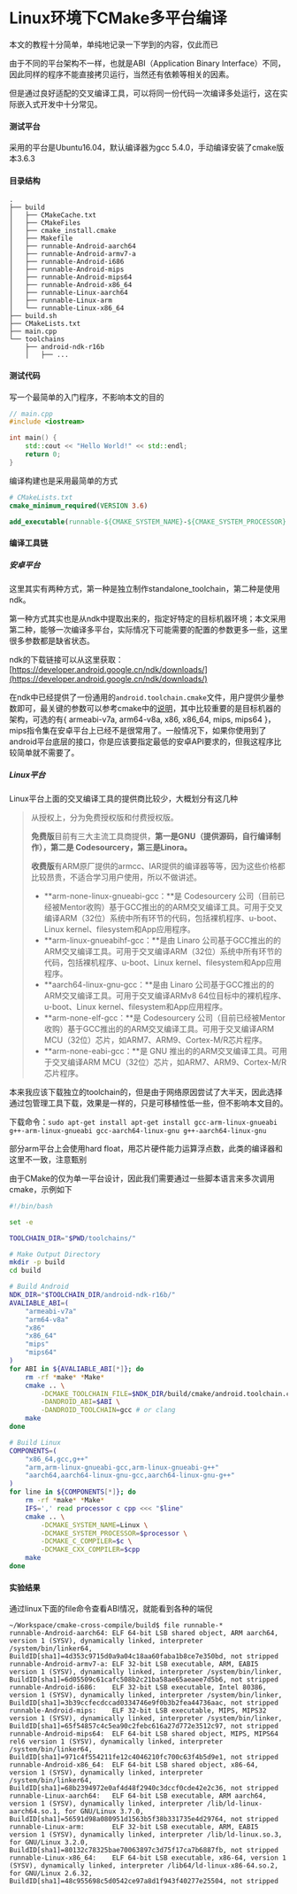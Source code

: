 # Linux环境下CMake多平台编译

本文的教程十分简单，单纯地记录一下学到的内容，仅此而已

由于不同的平台架构不一样，也就是ABI（Application Binary Interface）不同，因此同样的程序不能直接拷贝运行，当然还有依赖等相关的因素。

但是通过良好适配的交叉编译工具，可以将同一份代码一次编译多处运行，这在实际嵌入式开发中十分常见。

#### 测试平台

采用的平台是Ubuntu16.04，默认编译器为gcc 5.4.0，手动编译安装了cmake版本3.6.3

#### 目录结构

```
.
├── build
│   ├── CMakeCache.txt
│   ├── CMakeFiles
│   ├── cmake_install.cmake
│   ├── Makefile
│   ├── runnable-Android-aarch64
│   ├── runnable-Android-armv7-a
│   ├── runnable-Android-i686
│   ├── runnable-Android-mips
│   ├── runnable-Android-mips64
│   ├── runnable-Android-x86_64
│   ├── runnable-Linux-aarch64
│   ├── runnable-Linux-arm
│   └── runnable-Linux-x86_64
├── build.sh
├── CMakeLists.txt
├── main.cpp
└── toolchains
    ├── android-ndk-r16b
    │   ├── ...
```

#### 测试代码

写一个最简单的入门程序，不影响本文的目的

```c++
// main.cpp
#include <iostream>

int main() {
    std::cout << "Hello World!" << std::endl;
    return 0;
}
```

编译构建也是采用最简单的方式

```cmake
# CMakeLists.txt
cmake_minimum_required(VERSION 3.6)

add_executable(runnable-${CMAKE_SYSTEM_NAME}-${CMAKE_SYSTEM_PROCESSOR} main.cpp)
```

#### 编译工具链

##### 安卓平台

这里其实有两种方式，第一种是独立制作standalone_toolchain，第二种是使用ndk。

第一种方式其实也是从ndk中提取出来的，指定好特定的目标机器环境；本文采用第二种，能够一次编译多平台，实际情况下可能需要的配置的参数更多一些，这里很多参数都是缺省状态。

ndk的下载链接可以从这里获取：[https://developer.android.google.cn/ndk/downloads/](https://developer.android.google.cn/ndk/downloads/)

在ndk中已经提供了一份通用的`android.toolchain.cmake`文件，用户提供少量参数即可，最关键的参数可以参考cmake中的[说明](https://cmake.org/cmake/help/v3.6/manual/cmake-toolchains.7.html#cross-compiling-for-linux)，其中比较重要的是目标机器的架构，可选的有{ armeabi-v7a, arm64-v8a, x86, x86_64, mips, mips64 }，mips指令集在安卓平台上已经不是很常用了。一般情况下，如果你使用到了android平台底层的接口，你是应该要指定最低的安卓API要求的，但我这程序比较简单就不需要了。

##### Linux平台

Linux平台上面的交叉编译工具的提供商比较少，大概划分有这几种

> 从授权上，分为免费授权版和付费授权版。
>
> **免费版**目前有三大主流工具商提供，**第一是GNU（提供源码，自行编译制作），第二是 Codesourcery，第三是Linora。**
>
> **收费版**有ARM原厂提供的armcc、IAR提供的编译器等等，因为这些价格都比较昂贵，不适合学习用户使用，所以不做讲述。
>
> - **arm-none-linux-gnueabi-gcc：**是 Codesourcery 公司（目前已经被Mentor收购）基于GCC推出的的ARM交叉编译工具。可用于交叉编译ARM（32位）系统中所有环节的代码，包括裸机程序、u-boot、Linux kernel、filesystem和App应用程序。
> - **arm-linux-gnueabihf-gcc：**是由 Linaro 公司基于GCC推出的的ARM交叉编译工具。可用于交叉编译ARM（32位）系统中所有环节的代码，包括裸机程序、u-boot、Linux kernel、filesystem和App应用程序。
> - **aarch64-linux-gnu-gcc：**是由 Linaro 公司基于GCC推出的的ARM交叉编译工具。可用于交叉编译ARMv8 64位目标中的裸机程序、u-boot、Linux kernel、filesystem和App应用程序。
> - **arm-none-elf-gcc：**是 Codesourcery 公司（目前已经被Mentor收购）基于GCC推出的的ARM交叉编译工具。可用于交叉编译ARM MCU（32位）芯片，如ARM7、ARM9、Cortex-M/R芯片程序。
> - **arm-none-eabi-gcc：**是 GNU 推出的的ARM交叉编译工具。可用于交叉编译ARM MCU（32位）芯片，如ARM7、ARM9、Cortex-M/R芯片程序。

本来我应该下载独立的toolchain的，但是由于网络原因尝试了大半天，因此选择通过包管理工具下载，效果是一样的，只是可移植性低一些，但不影响本文目的。

下载命令：`sudo apt-get install apt-get install gcc-arm-linux-gnueabi g++-arm-linux-gnueabi gcc-aarch64-linux-gnu g++-aarch64-linux-gnu`

部分arm平台上会使用hard float，用芯片硬件能力运算浮点数，此类的编译器和这里不一致，注意甄别

由于CMake的仅为单一平台设计，因此我们需要通过一些脚本语言来多次调用cmake，示例如下

```bash
#!/bin/bash

set -e

TOOLCHAIN_DIR="$PWD/toolchains/"

# Make Output Directory
mkdir -p build
cd build

# Build Android
NDK_DIR="$TOOLCHAIN_DIR/android-ndk-r16b/"
AVALIABLE_ABI=(
    "armeabi-v7a"
    "arm64-v8a"
    "x86"
    "x86_64"
    "mips"
    "mips64"
)
for ABI in ${AVALIABLE_ABI[*]}; do
    rm -rf *make* *Make*
    cmake .. \
        -DCMAKE_TOOLCHAIN_FILE=$NDK_DIR/build/cmake/android.toolchain.cmake \
        -DANDROID_ABI=$ABI \
        -DANDROID_TOOLCHAIN=gcc # or clang
    make
done

# Build Linux
COMPONENTS=(
    "x86_64,gcc,g++"
    "arm,arm-linux-gnueabi-gcc,arm-linux-gnueabi-g++"
    "aarch64,aarch64-linux-gnu-gcc,aarch64-linux-gnu-g++"
)
for line in ${COMPONENTS[*]}; do
    rm -rf *make* *Make*
    IFS=',' read processor c cpp <<< "$line"
    cmake .. \
        -DCMAKE_SYSTEM_NAME=Linux \
        -DCMAKE_SYSTEM_PROCESSOR=$processor \
        -DCMAKE_C_COMPILER=$c \
        -DCMAKE_CXX_COMPILER=$cpp
    make
done
```

#### 实验结果

通过linux下面的file命令查看ABI情况，就能看到各种的端倪

```
~/Workspace/cmake-cross-compile/build$ file runnable-*
runnable-Android-aarch64: ELF 64-bit LSB shared object, ARM aarch64, version 1 (SYSV), dynamically linked, interpreter /system/bin/linker64, BuildID[sha1]=4d353c9715d0a9a04c18aa60faba1b8ce7e350bd, not stripped
runnable-Android-armv7-a: ELF 32-bit LSB executable, ARM, EABI5 version 1 (SYSV), dynamically linked, interpreter /system/bin/linker, BuildID[sha1]=6d05509c61cafc508b2c21ba58ae65aeaee7d5b6, not stripped
runnable-Android-i686:    ELF 32-bit LSB executable, Intel 80386, version 1 (SYSV), dynamically linked, interpreter /system/bin/linker, BuildID[sha1]=3b39ccfecdccad0334746e9f0b3b2fea44736aac, not stripped
runnable-Android-mips:    ELF 32-bit LSB executable, MIPS, MIPS32 version 1 (SYSV), dynamically linked, interpreter /system/bin/linker, BuildID[sha1]=65f54857c4c5ea90c2febc616a27d772e3512c97, not stripped
runnable-Android-mips64:  ELF 64-bit LSB shared object, MIPS, MIPS64 rel6 version 1 (SYSV), dynamically linked, interpreter /system/bin/linker64, BuildID[sha1]=971c4f554211fe12c4046210fc700c63f4b5d9e1, not stripped
runnable-Android-x86_64:  ELF 64-bit LSB shared object, x86-64, version 1 (SYSV), dynamically linked, interpreter /system/bin/linker64, BuildID[sha1]=68b2394972e0af4d48f2940c3dccf0cde42e2c36, not stripped
runnable-Linux-aarch64:   ELF 64-bit LSB executable, ARM aarch64, version 1 (SYSV), dynamically linked, interpreter /lib/ld-linux-aarch64.so.1, for GNU/Linux 3.7.0, BuildID[sha1]=56591d98a080951d1563b5f38b331735e4d29764, not stripped
runnable-Linux-arm:       ELF 32-bit LSB executable, ARM, EABI5 version 1 (SYSV), dynamically linked, interpreter /lib/ld-linux.so.3, for GNU/Linux 3.2.0, BuildID[sha1]=80132c78325bae70063897c3d75f17ca7b6887fb, not stripped
runnable-Linux-x86_64:    ELF 64-bit LSB executable, x86-64, version 1 (SYSV), dynamically linked, interpreter /lib64/ld-linux-x86-64.so.2, for GNU/Linux 2.6.32, BuildID[sha1]=48c955698c5d0542ce97a8d1f943f40277e25504, not stripped
```

